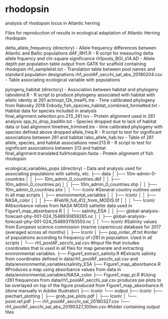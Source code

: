 # rhodopsin
analysis of rhodopsin locus in Atlantic herring

Files for reproduction of results in ecological adaptation of Atlantic Herring rhodopsin

delta_allele_frequency (directory) - Allele frequency differences between Atlantic and Baltic populations
dAF_RH1.R   -   R script for measuring delta allele frquency and chi-square significance
rh1pools_BGI_s14.AD -   Allele depth per population table output from GATK for scaffold containing rhodopsin
rh1_samplelist.txt  -   Translation table between pool names and standard population designations
rh1_poolAF_secchi_sal_abs_20190204.csv  -   Table associating ecological variable with populations

pylogeny_habitat (directory)    -   Association between habitat and phylogeny
rabodend.R  -   R script to produce phylogeny associated with habitat with allelic identiy at 261
actinopt_12k_treePL.tre -   Time callibrated phylogeny from Rabosky 2018
Enbody_fish_species_habitat_combined_formatted.txt  -   Habitat data for species included in analysis
final_alignment.selection.pro.213_261.tsv   -   Protein alignment used in 261 analysis
spp_to_drop_badAln.txt  -   Species dropped due to lack of habitat data or bad alignment
timetree_trimmed.tre    -   time calibrated phylogeny with species defined above dropped
allele_freq.R   -   R script to test for significant associations between 261 and habitat
rabo_allele_hab.tsv -   Table of 261 allele, species, and habitat associations
newr213.R   -   R script to test for significant associations between 213 and habitat
final_alignment.translated.fullrhodopsin.fasta  -   Protein alignment of fish rhodopsin

ecological_variables_pops (directory)   -   Data and analysis used for associating populations with salinity, etc.
├── data
│ ├── 10m-admin-0-countries
│ │ ├── 10m_admin_0_countries.dbf
│ │ ├── 10m_admin_0_countries.prj
│ │ ├── 10m_admin_0_countries.shp
│ │ ├── 10m_admin_0_countries.shx
│ │ └── Icon\r
#General country outlines used in all map scripts
│ ├── environmental_variables
│ │ ├── Icon\r
│ │ ├── NASA_color
│ │ │ ├── 4Feb19_full_412_from_MODIS.tif
│ │ │ └── Icon\r
#Absorbance values from NASA MODIS sattelite data used in
Figure1_map_absorbance.R
│ │
└── salinity_ESA
│ │ ├── global-analysis-forecast-phy-001-024_1548930859285.nc
│ │ ├── global-analysis-forecast-phy-001-024_1548931193550.nc
│ │ └── Icon\r
#Salinity values from Europeon science commission (marine copernicus) database
for 2017 (averaged across all months)
│ ├── Icon\r
│ ├── pop_order_df.txt
#order of populations according to frequency of r261 in population. Used in all
scripts
│
└── rh1_poolAF_secchi_sal.csv
#Input file that includes coordinates that is used in all files for map generate
and extracting environmental variables.
├── Figure1_extract_salinity.R
#Extracts salinity from coordinates defined in data/rh1_poolAF_secchi_sal.csv and
data/environmental_variables/salinity_ESA
├── Figure1_map_absorbance.R
#Produces a map using absorbance values from data in
data/environmental_variables/NASA_color
├── Figure1_map_pi.R
#Using r261 frequences from data/rh1_poolAF_secchi_sal.csv produces pie plots to
be overlayed on top of the figure produced from Figure1_map_absorbance.R (done
manually in Adobe Illustrator)
├── Icon\r
└── output
├── Icon\r
├── piechart_plotting
│ ├── grob_pie_plots.pdf
│ ├── Icon\r
│ └── point.ref.pdf
├── rh1_poolAF_secchi_sal_20190327.csv
└── rh1_poolAF_secchi_sal_abs_20190327_100km.csv
#folder containing output files
